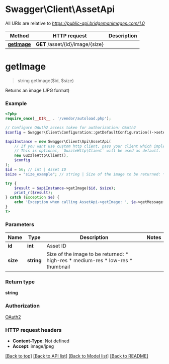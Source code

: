 # Swagger\Client\AssetApi

All URIs are relative to *https://public-api.bridgemanimages.com/1.0*

Method | HTTP request | Description
------------- | ------------- | -------------
[**getImage**](AssetApi.md#getimage) | **GET** /asset/{id}/image/{size} | 

# **getImage**
> string getImage($id, $size)



Returns an image (JPG format)

### Example
```php
<?php
require_once(__DIR__ . '/vendor/autoload.php');

// Configure OAuth2 access token for authorization: OAuth2
$config = Swagger\Client\Configuration::getDefaultConfiguration()->setAccessToken('YOUR_ACCESS_TOKEN');

$apiInstance = new Swagger\Client\Api\AssetApi(
    // If you want use custom http client, pass your client which implements `GuzzleHttp\ClientInterface`.
    // This is optional, `GuzzleHttp\Client` will be used as default.
    new GuzzleHttp\Client(),
    $config
);
$id = 56; // int | Asset ID
$size = "size_example"; // string | Size of the image to be returned: * high-res * medium-res * low-res * thumbnail

try {
    $result = $apiInstance->getImage($id, $size);
    print_r($result);
} catch (Exception $e) {
    echo 'Exception when calling AssetApi->getImage: ', $e->getMessage(), PHP_EOL;
}
?>
```

### Parameters

Name | Type | Description  | Notes
------------- | ------------- | ------------- | -------------
 **id** | **int**| Asset ID |
 **size** | **string**| Size of the image to be returned: * high-res * medium-res * low-res * thumbnail |

### Return type

**string**

### Authorization

[OAuth2](../../README.md#OAuth2)

### HTTP request headers

 - **Content-Type**: Not defined
 - **Accept**: image/jpeg

[[Back to top]](#) [[Back to API list]](../../README.md#documentation-for-api-endpoints) [[Back to Model list]](../../README.md#documentation-for-models) [[Back to README]](../../README.md)

